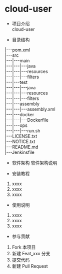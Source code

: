 # cloud-user

-  项目介绍\
cloud-user

- 目录结构

|---pom.xml\
|---src\
|---|---main\
|---|---|---java\
|---|---|---resources\
|---|---|---filters\
|---|---test\
|---|---|---java\
|---|---|---resources\
|---|---|---filters\
|---|---assembly\
|---|---|---assembly.xml\
|---|---docker\
|---|---|---Dockerfile\
|---|---ops\
|---|---|---run.sh\
|---LICENSE.txt\
|---NOTICE.txt\
|---README.md  
|---Jenkinsfile

-  软件架构
软件架构说明


-  安装教程

1. xxxx
2. xxxx
3. xxxx

-  使用说明

1. xxxx
2. xxxx
3. xxxx

-  参与贡献

1. Fork 本项目
2. 新建 Feat_xxx 分支
3. 提交代码
4. 新建 Pull Request


